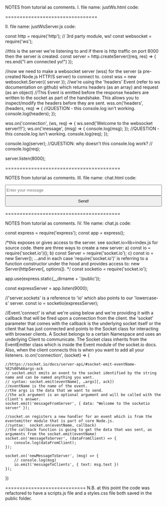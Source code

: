 NOTES from tutorial as comments.
I.  file name: justWs.html
code:


<script>

// *NOTES REFERENCING THIS BELOW.  In this example below 'this' points to the empty object in memory that the 'new' operator created.  Below 'this.url' and 'this.protocols' are adding properties onto the empty-object which 'ws' points to.
// REMEMBER as long as the function does not return a value the JS engine will return that object that was set as the 'this' variable before the function started executing - when the Execution Context was created.

//url --> The URL to which to connect; this should be the URL to which the WebSocket server will respond. This should use the URL scheme wss://, although some software may allow you to use the insecure ws:// for local connections.

//protocols --> Either a single protocol string or an array of protocol strings. These strings are used to indicate sub-protocols, so that a single server can implement multiple WebSocket sub-protocols (for example, you might want one server to be able to handle different types of interactions depending on the specified protocol). If you don't specify a protocol string, an empty string is assumed.


/*=====================
function WebSocket()  {

this.url = 'url';
this.protocols = 'protocols';
}
======================*/
/*REMEMBER - If you want to open a connection and are flexible about the protocols you support, you can specify an array of protocols.
var exampleSocket = new WebSocket("wss://www.example.com/socketserver", ["protocolOne", "protocolTwo"]);
=====================*/

//we declare the 'ws' variable and assign it to:
// the 'new' operator which creates an empty object and invokes the function: 'WebSocket();' and together with the JS engine's Execution Context creates the variable: 'this' which points to the newly created empty-object in memory.
//*SEE NOTES REGARDING THIS ABOVE.
let ws = new WebSocket(url, protocols);
//QUESTION why isn't this console.log working?
console.log(ws);

//at this point we need to tell it where to connect to (the URL part). The JS part is setup now we need to create something for it to connect to.  Refer to ws npm docs.  We will DL a node module which is the server and the browser client must use the native WebSocket object.

//as soon as the connection opens we will send a message to whoever we are connected to which is the ws://localhost:8000.
ws.onopen = (event)=>{
    ws.send('I am so excited to be connected!  awOOOOOOO!!!')
};

//once the ws is created and we are connected then .onmessage is a property that whenever someone sends us a message this function will run and log it.
ws.onmessage = (event)=>{
    //this console.log also doesn't work.
    console.log(event);
}

</script>
================================

II.  file name: justWsServer.js
code:

const http = require('http');
// 3rd party module, ws!
const websocket = require('ws');

//this is the server we're listening to and if there is http traffic on port 8000 then the server is created.
const server = http.createServer((req, res) => {
    res.end("I am connected yo!")
});

//now we need to make a websocket server (wss) for the server (a pre-created Node.js HTTP/S server) to connect to.
const wss = new websocket.Server({ server });
//we're using the 'headers' Event (refer to ws documentation on github) which returns headers (as an array) and request (as an object)
//This Event is emitted before the response headers are written to the socket as part of the handshake. This allows you to inspect/modify the headers before they are sent.
wss.on('headers', (headers, req) => {
    //QUESTION - this console.log isn't working.
    console.log(headers);
});

wss.on('connection', (ws, req) => {
    ws.send('Welcome to the websocket server!!!');
    ws.on('message', (msg) => {
        console.log(msg);
    });
    //QUESTION - this console.log isn't working.
    console.log(req);
});

console.log(server);
//QUESTION: why doesn't this console.log work?
// console.log(req);

server.listen(8000);

========================================

NOTES from tutorial as comments.
III.  file name: chat.html
code:

<link rel="stylesheet" href="https://cdn.jsdelivr.net/npm/bootstrap@4.5.3/dist/css/bootstrap.min.css"
    integrity="sha384-TX8t27EcRE3e/ihU7zmQxVncDAy5uIKz4rEkgIXeMed4M0jlfIDPvg6uqKI2xXr2" crossorigin="anonymous">

<style>
    input {
        width: 100%;
        height: 35px;
    }
    #messages{
        list-style-type: none;
        margin: 0;
        padding: 0;
    }
    #messages li{
        padding: 5px 10px;
    }
    #messages li:nth-child(odd){
        background: #eee;
    }
</style>

<div class="container">
    <div class='row'>
        <div class='col-sm-12'>
            <form id='message-form'>
                <div class='col-sm-10'>
                    <input id='user-message' type='text' placeholder='Enter your message'>
                </div>
                <div class='col-sm-2'>
                    <input class='btn btn-primary' type='submit' value='Send!' />
                </div>
            </form>
            <ul id='messages'>
                <!-- This will be populated by Javascript! -->
            </ul>
        </div>
    </div>
</div>

<!-- this exposes io just like how require('socket.io') exposes Server. -->
<script src='/socket.io/socket.io.js'></script>
<script>
    //below the io function-->io('http://localhost:9000') is assigned to 'socket' which is the client side server. 
    const socket = io('http://localhost:9000');
    console.log(socket.io)
    socket.on('connect',() => {
        console.log(socket.id);
    })
    socket.on('messageFromServer',(dataFromServer)=>{
        console.log(dataFromServer);
        socket.emit('dataToServer',{data: "Data from the Client!"})
    })
        
    document.querySelector('#message-form').addEventListener('submit', (event) => {
        event.preventDefault();
        //here we want to see what the user entered into the form.
        const newMessage = document.querySelector('#user-message').value;
        console.log(newMessage);
        //now that we have the value we want to send it over to the server.
        socket.emit('newMessageToServer', { text: newMessage })
    })

    socket.on('messageToClients', (msg) => {
        console.log(msg)
        document.querySelector('#messages').innerHTML += `<li>${msg.text}</li>`
    })

    // socket.on('ping', () => {
    //     console.log('Ping was received from the server');
    // })

    // socket.on('pong', (latency) => {
    //     console.log(latency);
    //     console.log("Pong was sent to the server")
    // })

</script>

========================================

NOTES from tutorial as comments.
IV.  file name: chat.js
code:

const express = require('express');
const app = express();

/*this exposes or gives access to the server.  see socket.io>lib>index.js for source code.  there are three ways to create a new server:
a) const io = require('socket.io')();
b) const Server = require('socket.io');
c) const io = new Server(); 
...and in each case 'require('socket.io')' is referring to a function constructor under the hood and provides access to: new Server(httpServer[, options]).
*/
const socketio = require('socket.io');

app.use(express.static(__dirname + '/public'));

const expressServer = app.listen(9000);

//'server.sockets' is a reference to 'io' which also points to our 'lowercase-s' server.
const io = socketio(expressServer);

//Event.'connect' is what we're using below and we're providing it with a callback that will be fired upon a connection from the client. the 'socket' parameter that comes with the callback is the underlying socket itself or the client that has just connected and points to the Socket class for interacting with browser clients.  A Socket belongs to a certain Namespace and uses an underlying Client to communicate.  The Socket class inherits from the EventEmitter class which is inside the Event module of the socket.io docs.  Also, when the client connects this is when you want to add all your listeners. 
io.on('connection', (socket) => {

    //https://socket.io/docs/server-api/#socket-emit-eventName-%E2%80%A6args-ack
    // socket.emit emits an event to the socket identified by the string name and can be named anything you want.
    // syntax: socket.emit(eventName[, …args][, ack])
    //eventName is the name of the event.
    //the args is the data that we want to send.
    //the ack argument is an optional argument and will be called with the client's answer.
    socket.emit('messageFromServer', { data: "Welcome to the socketio server" });

    //socket.on registers a new handler for an event which is from the eventemitter module that is part of core Node.js.
    //syntax:  socket.on(eventName, callback)
    //the callback function is going to get the data that was sent, as arguments from the socket.emit(eventName)
    socket.on('messageToServer', (dataFromClient) => {
        console.log(dataFromClient);
    });

    socket.on('newMessageToServer', (msg) => {
        // console.log(msg)
        io.emit('messageToClients', { text: msg.text })
    });
})

============================
N.B. at this point the code was refactored to have a scripts.js file and a styles.css file both saved in the public folder.